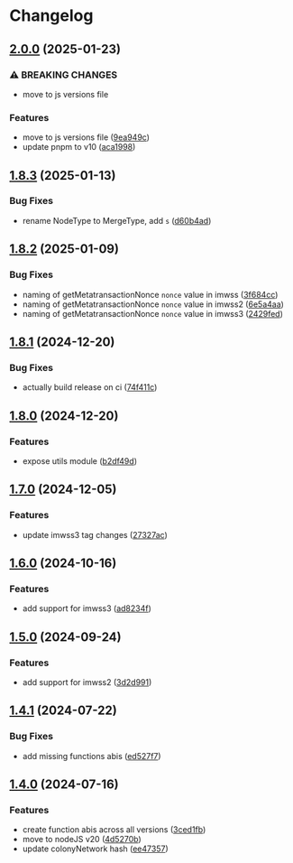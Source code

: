 # Changelog

## [2.0.0](https://github.com/JoinColony/abis/compare/v1.8.3...v2.0.0) (2025-01-23)


### ⚠ BREAKING CHANGES

* move to js versions file

### Features

* move to js versions file ([9ea949c](https://github.com/JoinColony/abis/commit/9ea949c8b08484f1dea3fd0166daf2cfaa35edfe))
* update pnpm to v10 ([aca1998](https://github.com/JoinColony/abis/commit/aca1998c044884fddeb9111c0349613a9aef1036))

## [1.8.3](https://github.com/JoinColony/abis/compare/v1.8.2...v1.8.3) (2025-01-13)


### Bug Fixes

* rename NodeType to MergeType, add `s` ([d60b4ad](https://github.com/JoinColony/abis/commit/d60b4adf630e2774d6cbc05d07b89d743ec2932f))

## [1.8.2](https://github.com/JoinColony/abis/compare/v1.8.1...v1.8.2) (2025-01-09)


### Bug Fixes

* naming of getMetatransactionNonce `nonce` value in imwss ([3f684cc](https://github.com/JoinColony/abis/commit/3f684cc43ca7c6d80042586c5704d6255218206c))
* naming of getMetatransactionNonce `nonce` value in imwss2 ([6e5a4aa](https://github.com/JoinColony/abis/commit/6e5a4aadb7918c3412fd6a43756c88b123b663ef))
* naming of getMetatransactionNonce `nonce` value in imwss3 ([2429fed](https://github.com/JoinColony/abis/commit/2429fedc473b5c8fac1af4a5e186305b7955d167))

## [1.8.1](https://github.com/JoinColony/abis/compare/v1.8.0...v1.8.1) (2024-12-20)


### Bug Fixes

* actually build release on ci ([74f411c](https://github.com/JoinColony/abis/commit/74f411cf901fc187adbcdd663a553661b004e8c0))

## [1.8.0](https://github.com/JoinColony/abis/compare/v1.7.0...v1.8.0) (2024-12-20)


### Features

* expose utils module ([b2df49d](https://github.com/JoinColony/abis/commit/b2df49d64586d18a47fdaa799b018147a6ab374d))

## [1.7.0](https://github.com/JoinColony/abis/compare/v1.6.0...v1.7.0) (2024-12-05)


### Features

* update imwss3 tag changes ([27327ac](https://github.com/JoinColony/abis/commit/27327acd286256511491b535e643a92e3aaa88d5))

## [1.6.0](https://github.com/JoinColony/abis/compare/v1.5.0...v1.6.0) (2024-10-16)


### Features

* add support for imwss3 ([ad8234f](https://github.com/JoinColony/abis/commit/ad8234f5e26a547bd8674ca46585b6a2108d0dbd))

## [1.5.0](https://github.com/JoinColony/abis/compare/v1.4.1...v1.5.0) (2024-09-24)


### Features

* add support for imwss2 ([3d2d991](https://github.com/JoinColony/abis/commit/3d2d991545742c119343d043f5a5167e83240a70))

## [1.4.1](https://github.com/JoinColony/abis/compare/v1.4.0...v1.4.1) (2024-07-22)


### Bug Fixes

* add missing functions abis ([ed527f7](https://github.com/JoinColony/abis/commit/ed527f7bc672ad59051b0ed0cbe05856262760a7))

## [1.4.0](https://github.com/JoinColony/abis/compare/v1.3.0...v1.4.0) (2024-07-16)


### Features

* create function abis across all versions ([3ced1fb](https://github.com/JoinColony/abis/commit/3ced1fb3a3faf3ba71c53dc0cf69b2ee75ba83d9))
* move to nodeJS v20 ([4d5270b](https://github.com/JoinColony/abis/commit/4d5270b7f20754488a6b1fa43cdbf7cdc81b653c))
* update colonyNetwork hash ([ee47357](https://github.com/JoinColony/abis/commit/ee4735752230052f9ae9f253edfbed55af32a14b))
